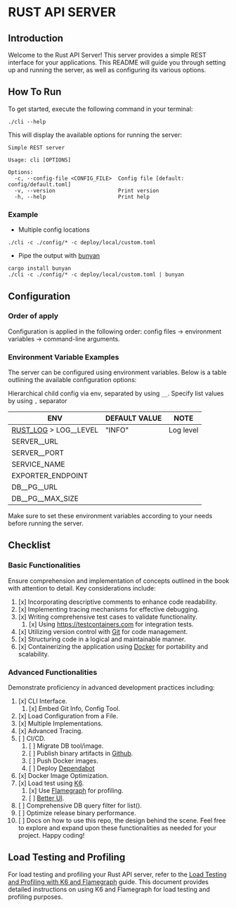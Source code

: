 # RUST API SERVER

## Introduction

Welcome to the Rust API Server! This server provides a simple REST interface for your applications. This README will
guide you through setting up and running the server, as well as configuring its various options.

## How To Run

To get started, execute the following command in your terminal:

```shell
./cli --help
```

This will display the available options for running the server:

```
Simple REST server

Usage: cli [OPTIONS]

Options:
  -c, --config-file <CONFIG_FILE>  Config file [default: config/default.toml]
  -v, --version                    Print version
  -h, --help                       Print help
```

### Example

- Multiple config locations

```shell
./cli -c ./config/* -c deploy/local/custom.toml
```

- Pipe the output with [bunyan](https://github.com/trentm/node-bunyan)

```shell
cargo install bunyan
./cli -c ./config/* -c deploy/local/custom.toml | bunyan
```

## Configuration

### Order of apply

Configuration is applied in the following order: config files -> environment variables -> command-line arguments.

### Environment Variable Examples

The server can be configured using environment variables. Below is a table outlining the available configuration
options:

Hierarchical child config via env, separated by using `__`. Specify list values by using `,` separator

| ENV                                                                    | DEFAULT VALUE | NOTE      |
|------------------------------------------------------------------------|---------------|-----------|
| [RUST_LOG](https://docs.rs/env_logger/latest/env_logger/) > LOG__LEVEL | "INFO"        | Log level |
| SERVER__URL                                                            |               |           |
| SERVER__PORT                                                           |               |           |
| SERVICE_NAME                                                           |               |           |
| EXPORTER_ENDPOINT                                                      |               |           |
| DB__PG__URL                                                            |               |           |
| DB__PG__MAX_SIZE                                                       |               |           |

Make sure to set these environment variables according to your needs before running the server.

## Checklist

### Basic Functionalities

Ensure comprehension and implementation of concepts outlined in the book with attention to detail. Key considerations
include:

1. [x] Incorporating descriptive comments to enhance code readability.
2. [x] Implementing tracing mechanisms for effective debugging.
3. [x] Writing comprehensive test cases to validate functionality.
    1. [x] Using https://testcontainers.com for integration tests.
4. [x] Utilizing version control with [Git](https://git-scm.com/) for code management.
5. [x] Structuring code in a logical and maintainable manner.
6. [x] Containerizing the application using [Docker](https://www.docker.com/) for portability and scalability.

### Advanced Functionalities

Demonstrate proficiency in advanced development practices including:

1. [x] CLI Interface.
    1. [x] Embed Git Info, Config Tool.
2. [x] Load Configuration from a File.
3. [x] Multiple Implementations.
4. [x] Advanced Tracing.
5. [ ] CI/CD.
    1. [ ] Migrate DB tool/image.
    2. [ ] Publish binary artifacts in [Github](https://github.com/).
    3. [ ] Push Docker images.
    4. [ ] 
       Deploy [Dependabot](https://docs.github.com/en/code-security/dependabot/dependabot-version-updates/configuring-dependabot-version-updates)
6. [x] Docker Image Optimization.
7. [x] Load test using [K6](https://k6.io/).
    1. [x] Use [Flamegraph](https://github.com/flamegraph-rs/flamegraph) for profiling.
    2. [ ] [Better UI](https://medium.com/swlh/beautiful-load-testing-with-k6-and-docker-compose-4454edb3a2e3).
8. [ ] Comprehensive DB query filter for list().
9. [ ] Optimize release binary performance.
10. [ ] Docs on how to use this repo, the design behind the scene.
    Feel free to explore and expand upon these functionalities as needed for your project. Happy coding!

## Load Testing and Profiling

For load testing and profiling your Rust API server, refer to
the [Load Testing and Profiling with K6 and Flamegraph](./load-tests/README.md) guide. This document provides
detailed instructions on using K6 and Flamegraph for load testing and profiling purposes.